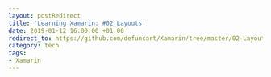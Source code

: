 ```yaml
---
layout: postRedirect
title: 'Learning Xamarin: #02 Layouts'
date: 2019-01-12 16:00:00 +01:00
redirect_to: https://github.com/defuncart/Xamarin/tree/master/02-Layouts
category: tech
tags:
- Xamarin
---
```

